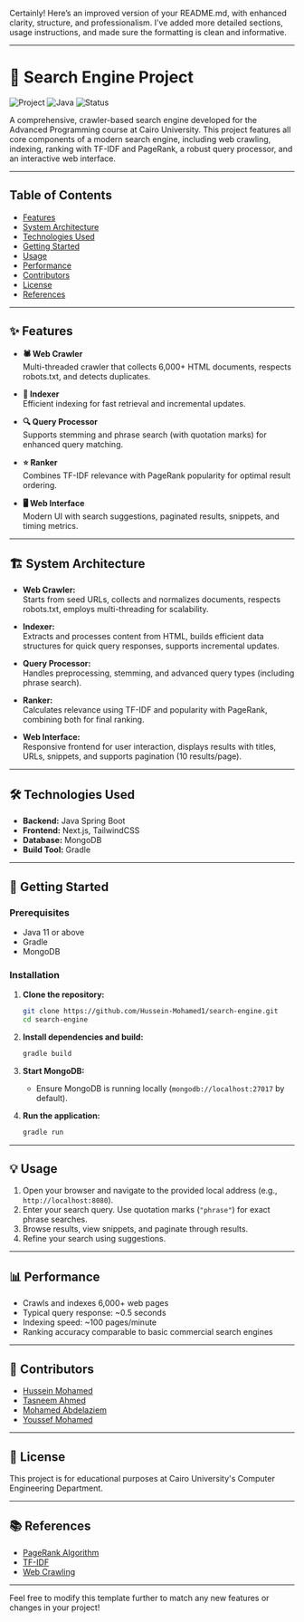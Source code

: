 Certainly! Here’s an improved version of your README.md, with enhanced clarity, structure, and professionalism. I’ve added more detailed sections, usage instructions, and made sure the formatting is clean and informative.

---

# 🚀 Search Engine Project

![Project](https://img.shields.io/badge/Project-Search%20Engine-blue)
![Java](https://img.shields.io/badge/Language-Java-orange)
![Status](https://img.shields.io/badge/Status-In%20Development-yellow)

A comprehensive, crawler-based search engine developed for the Advanced Programming course at Cairo University. This project features all core components of a modern search engine, including web crawling, indexing, ranking with TF-IDF and PageRank, a robust query processor, and an interactive web interface.

---

## Table of Contents

- [Features](#features)
- [System Architecture](#system-architecture)
- [Technologies Used](#technologies-used)
- [Getting Started](#getting-started)
- [Usage](#usage)
- [Performance](#performance)
- [Contributors](#contributors)
- [License](#license)
- [References](#references)

---

## ✨ Features

- **🕷️ Web Crawler**  
  Multi-threaded crawler that collects 6,000+ HTML documents, respects robots.txt, and detects duplicates.

- **📑 Indexer**  
  Efficient indexing for fast retrieval and incremental updates.

- **🔍 Query Processor**  
  Supports stemming and phrase search (with quotation marks) for enhanced query matching.

- **⭐ Ranker**  
  Combines TF-IDF relevance with PageRank popularity for optimal result ordering.

- **🖥️ Web Interface**  
  Modern UI with search suggestions, paginated results, snippets, and timing metrics.

---

## 🏗️ System Architecture

- **Web Crawler:**  
  Starts from seed URLs, collects and normalizes documents, respects robots.txt, employs multi-threading for scalability.

- **Indexer:**  
  Extracts and processes content from HTML, builds efficient data structures for quick query responses, supports incremental updates.

- **Query Processor:**  
  Handles preprocessing, stemming, and advanced query types (including phrase search).

- **Ranker:**  
  Calculates relevance using TF-IDF and popularity with PageRank, combining both for final ranking.

- **Web Interface:**  
  Responsive frontend for user interaction, displays results with titles, URLs, snippets, and supports pagination (10 results/page).

---

## 🛠️ Technologies Used

- **Backend:** Java Spring Boot  
- **Frontend:** Next.js, TailwindCSS  
- **Database:** MongoDB  
- **Build Tool:** Gradle

---

## 🚦 Getting Started

### Prerequisites

- Java 11 or above
- Gradle
- MongoDB

### Installation

1. **Clone the repository:**
    ```bash
    git clone https://github.com/Hussein-Mohamed1/search-engine.git
    cd search-engine
    ```

2. **Install dependencies and build:**
    ```bash
    gradle build
    ```

3. **Start MongoDB:**
    - Ensure MongoDB is running locally (`mongodb://localhost:27017` by default).

4. **Run the application:**
    ```bash
    gradle run
    ```

---

## 💡 Usage

1. Open your browser and navigate to the provided local address (e.g., `http://localhost:8080`).
2. Enter your search query. Use quotation marks (`"phrase"`) for exact phrase searches.
3. Browse results, view snippets, and paginate through results.
4. Refine your search using suggestions.

---

## 📊 Performance

- Crawls and indexes 6,000+ web pages
- Typical query response: ~0.5 seconds
- Indexing speed: ~100 pages/minute
- Ranking accuracy comparable to basic commercial search engines

---

## 👥 Contributors

- [Hussein Mohamed](https://github.com/Hussein-Mohamed1)
- [Tasneem Ahmed](https://github.com/xx-Tasneem-Ahmed-xx)
- [Mohamed Abdelaziem](https://github.com/MohamedAbdelaiem)
- [Youssef Mohamed](https://github.com/username3)

---

## 📜 License

This project is for educational purposes at Cairo University's Computer Engineering Department.

---

## 📚 References

- [PageRank Algorithm](https://en.wikipedia.org/wiki/PageRank)
- [TF-IDF](https://en.wikipedia.org/wiki/Tf%E2%80%93idf)
- [Web Crawling](https://en.wikipedia.org/wiki/Web_crawler)

---

Feel free to modify this template further to match any new features or changes in your project!
